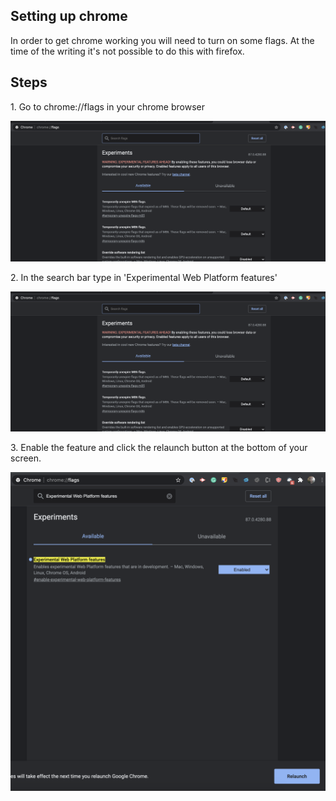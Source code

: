 ## Setting up chrome

In order to get chrome working you will need to turn on some flags. At the time of the writing it's not possible to do this with firefox.

## Steps

1\. Go to chrome://flags in your chrome browser

![chrome flags](../assets/setting-up-chrome/chrome-flags.png)

2\. In the search bar type in 'Experimental Web Platform features'

![search ](../assets/setting-up-chrome/search.png)

3\. Enable the feature and click the relaunch button at the bottom of your screen.

![relaunch chrome ](../assets/setting-up-chrome/relaunch.png)
